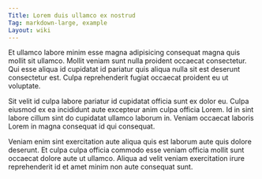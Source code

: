 ```yaml
---
Title: Lorem duis ullamco ex nostrud
Tag: markdown-large, example
Layout: wiki
---
```

Et ullamco labore minim esse magna adipisicing consequat magna quis mollit sit ullamco. Mollit veniam sunt nulla proident occaecat consectetur. Qui esse aliqua id cupidatat id pariatur quis aliqua nulla sit est deserunt consectetur est. Culpa reprehenderit fugiat occaecat proident eu ut voluptate.

Sit velit id culpa labore pariatur id cupidatat officia sunt ex dolor eu. Culpa eiusmod ex ea incididunt aute excepteur anim culpa officia Lorem. Id in sint labore cillum sint do cupidatat ullamco laborum in. Veniam occaecat laboris Lorem in magna consequat id qui consequat.

Veniam enim sint exercitation aute aliqua quis est laborum aute quis dolore deserunt. Et culpa culpa officia commodo esse veniam officia mollit sunt occaecat dolore aute ut ullamco. Aliqua ad velit veniam exercitation irure reprehenderit id et amet minim non aute consequat sunt.